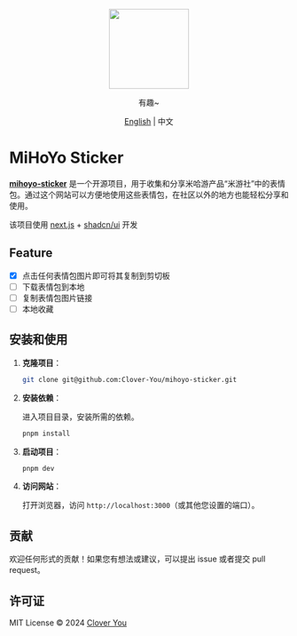 <p align="center">
  <img width="144px" src="https://github.com/user-attachments/assets/c4049305-1fd6-4c5c-9b25-e6e45bb619f7" />
</p>
<p align="center">有趣~</p>

<p align="center"><a href="README.md">English</a> | 中文</p>

# MiHoYo Sticker

[**mihoyo-sticker**](https://github.com/Clover-You/mihoyo-sticker) 是一个开源项目，用于收集和分享米哈游产品“米游社”中的表情包。通过这个网站可以方便地使用这些表情包，在社区以外的地方也能轻松分享和使用。

该项目使用 [next.js](https://github.com/vercel/next.js) + [shadcn/ui](https://github.com/shadcn-ui/ui) 开发

## Feature

- [x] 点击任何表情包图片即可将其复制到剪切板
- [ ] 下载表情包到本地
- [ ] 复制表情包图片链接
- [ ] 本地收藏

## 安装和使用

1. **克隆项目**：

   ```bash
   git clone git@github.com:Clover-You/mihoyo-sticker.git
   ```

2. **安装依赖**：

   进入项目目录，安装所需的依赖。

   ```bash
   pnpm install
   ```

3. **启动项目**：

   ```bash
   pnpm dev
   ```

4. **访问网站**：

   打开浏览器，访问 `http://localhost:3000`（或其他您设置的端口）。

## 贡献

欢迎任何形式的贡献！如果您有想法或建议，可以提出 issue 或者提交 pull request。

## 许可证

MIT License © 2024 [Clover You](https://github.com/Clover-You)
